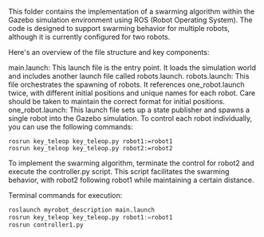 This folder contains the implementation of a swarming algorithm within the Gazebo simulation environment using ROS (Robot Operating System).
The code is designed to support swarming behavior for multiple robots, although it is currently configured for two robots.

Here's an overview of the file structure and key components:

main.launch: This launch file is the entry point. It loads the simulation world and includes another launch file called robots.launch.
robots.launch: This file orchestrates the spawning of robots. It references one_robot.launch twice, with different initial positions and unique names for each robot. Care should be taken to maintain the correct format for initial positions.
one_robot.launch: This launch file sets up a state publisher and spawns a single robot into the Gazebo simulation.
To control each robot individually, you can use the following commands:

```
rosrun key_teleop key_teleop.py robot1:=robot1
rosrun key_teleop key_teleop.py robot2:=robot2
```

To implement the swarming algorithm, terminate the control for robot2 and execute the controller.py script. This script facilitates the swarming behavior, with robot2 following robot1 while maintaining a certain distance.

Terminal commands for execution:
```python
roslaunch myrobot_description main.launch
rosrun key_teleop key_teleop.py robot1:=robot1
rosrun controller1.py
```

